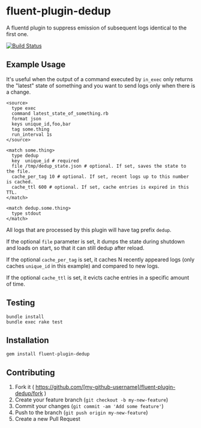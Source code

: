 # fluent-plugin-dedup

A fluentd plugin to suppress emission of subsequent logs identical to the first one.

[![Build Status](https://travis-ci.org/edvakf/fluent-plugin-dedup.svg?branch=master)](https://travis-ci.org/edvakf/fluent-plugin-dedup)

## Example Usage

It's useful when the output of a command executed by `in_exec` only returns the "latest" state of something and you want to send logs only when there is a change.

    <source>
      type exec
      command latest_state_of_something.rb
      format json
      keys unique_id,foo,bar
      tag some.thing
      run_interval 1s
    </source>

    <match some.thing>
      type dedup
      key  unique_id # required
      file /tmp/dedup_state.json # optional. If set, saves the state to the file.
      cache_per_tag 10 # optional. If set, recent logs up to this number is cached.
      cache_ttl 600 # optional. If set, cache entries is expired in this TTL.
    </match>

    <match dedup.some.thing>
      type stdout
    </match>

All logs that are processed by this plugin will have tag prefix `dedup`.

If the optional `file` parameter is set, it dumps the state during shutdown and loads on start, so that it can still dedup after reload.

If the optional `cache_per_tag` is set, it caches N recently appeared logs (only caches `unique_id` in this example) and compared to new logs.

If the optional `cache_ttl` is set, it evicts cache entries in a specific amount of time.

## Testing

    bundle install
    bundle exec rake test

## Installation

    gem install fluent-plugin-dedup

## Contributing

1. Fork it ( https://github.com/[my-github-username]/fluent-plugin-dedup/fork )
2. Create your feature branch (`git checkout -b my-new-feature`)
3. Commit your changes (`git commit -am 'Add some feature'`)
4. Push to the branch (`git push origin my-new-feature`)
5. Create a new Pull Request
